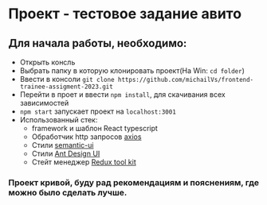 # Проект - тестовое задание авито
## Для начала работы, необходимо:
  - Открыть консль
  - Выбрать папку в которую клонировать проект(На Win: `cd folder`)
  - Ввести в консоли `git clone https://github.com/michailVs/frontend-trainee-assigment-2023.git`
  - Перейти в проет и ввести `npm install`, для скачивания всех зависимостей
  - `npm start` запускает проект на `localhost:3001`
- Использованный стек:
  - framework и шаблон React typescript
  - Обработчик http запросов [axios](https://axios-http.com/docs/intro)
  - Стили [semantic-ui](https://react.semantic-ui.com/)
  - Стили [Ant Design UI](https://ant.design/)
  - Стейт менеджер [Redux tool kit](https://redux-toolkit.js.org)
### Проект кривой, буду рад рекомендациям и пояснениям, где можно было сделать лучше.
